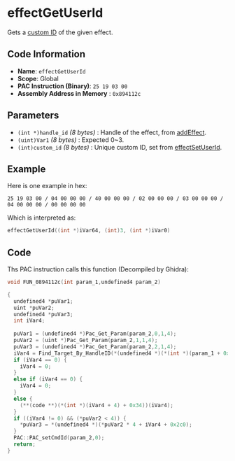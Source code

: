 # effectGetUserId

Gets a [custom ID](./effectsetuserid.md) of the given effect.

## Code Information

- **Name**: `effectGetUserId`
- **Scope**: Global
- **PAC Instruction (Binary)**: `25 19 03 00`
- **Assembly Address in Memory** : `0x894112c`

## Parameters

- `(int *)handle_id` *(8 bytes)* : Handle of the effect, from [addEffect](./addeffect.md).
- `(uint)Var1` *(8 bytes)* : Expected 0~3.
- `(int)custom_id` *(8 bytes)* : Unique custom ID, set from [effectSetUserId](./effectsetuserid.md).

## Example

Here is one example in hex:

```25 19 03 00 / 04 00 00 00 / 40 00 00 00 / 02 00 00 00 / 03 00 00 00 / 04 00 00 00 / 00 00 00 00```

Which is interpreted as:

```c
effectGetUserId((int *)iVar64, (int)3, (int *)iVar0)
```

## Code

Ths PAC instruction calls this function (Decompiled by Ghidra):

```c
void FUN_0894112c(int param_1,undefined4 param_2)

{
  undefined4 *puVar1;
  uint *puVar2;
  undefined4 *puVar3;
  int iVar4;
  
  puVar1 = (undefined4 *)Pac_Get_Param(param_2,0,1,4);
  puVar2 = (uint *)Pac_Get_Param(param_2,1,1,4);
  puVar3 = (undefined4 *)Pac_Get_Param(param_2,2,1,4);
  iVar4 = Find_Target_By_HandleID(*(undefined4 *)(*(int *)(param_1 + 0x10) + 0xe8),*puVar1,1);
  if (iVar4 == 0) {
    iVar4 = 0;
  }
  else if (iVar4 == 0) {
    iVar4 = 0;
  }
  else {
    (**(code **)(*(int *)(iVar4 + 4) + 0x34))(iVar4);
  }
  if ((iVar4 != 0) && (*puVar2 < 4)) {
    *puVar3 = *(undefined4 *)(*puVar2 * 4 + iVar4 + 0x2c0);
  }
  PAC::PAC_setCmdId(param_2,0);
  return;
}
```

